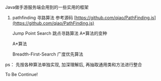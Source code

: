 Java做手游服务端会用到的一些实用的框架

1. pathfinding 寻路算法
    参考源码 [https://github.com/qiao/PathFinding.js](https://github.com/qiao/PathFinding.js)
    
    Jump Point Search 跳点寻路算法  A*算法的变种
    
    A*算法
    
    Breadth-First-Search 广度优先算法
    
    
ps： 先按各种算法单独实现, 加深理解后, 再抽取通用类和方法进行整合

To Be Continue!
